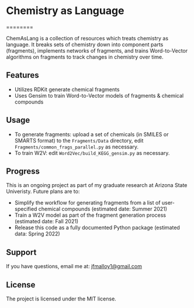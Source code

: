 
# Chemistry as Language
========

ChemAsLang is a collection of resources which treats chemistry as language. It breaks sets of chemistry down into component parts (fragments), implements networks of fragments, and trains Word-to-Vector algorithms on fragments to track changes in chemistry over time.

Features
--------

- Utilizes RDKit generate chemical fragments
- Uses Gensim to train Word-to-Vector models of fragments & chemical compounds

Usage
------------
- To generate fragments: upload a set of chemicals (in SMILES or SMARTS format) to the `Fragments/Data` directory, edit `Fragments/common_frags_parallel.py` as necessary.
- To train W2V: edit `Word2Vec/build_KEGG_gensim.py` as necessary.

Progress
-------

This is an ongoing project as part of my graduate research at Arizona State Univeristy. Future plans are to:

- Simplify the workflow for generating fragments from a list of user-specified chemical compounds (estimated date: Summer 2021)
- Train a W2V model as part of the fragment generation process (estimated date: Fall 2021)
- Release this code as a fully documented Python package (estimated data: Spring 2022)

Support
-------

If you have questions, email me at: jfmalloy1@gmail.com

License
-------

The project is licensed under the MIT license.
